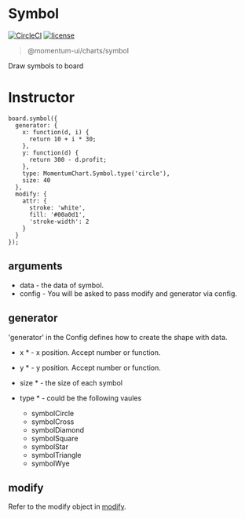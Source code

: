 # Symbol

[![CircleCI](https://img.shields.io/circleci/project/github/momentum-design/momentum-ui/main.svg)](https://circleci.com/gh/momentum-design/momentum-ui/)
[![license](https://img.shields.io/github/license/momentum-design/momentum-ui.svg?color=blueviolet)](https://github.com/momentum-design/momentum-ui/blob/main/charts/LICENSE)

> @momentum-ui/charts/symbol

Draw symbols to board

# Instructor

```
board.symbol({
  generator: {
    x: function(d, i) {
      return 10 + i * 30;
    },
    y: function(d) {
      return 300 - d.profit;
    },
    type: MomentumChart.Symbol.type('circle'),
    size: 40
  },
  modify: {
    attr: {
      stroke: 'white',
      fill: '#00a0d1',
      'stroke-width': 2
    }
  }
});
```

## arguments

+ data - the data of symbol.
+ config - You will be asked to pass modify and generator via config.

## generator

'generator' in the Config defines how to create the shape with data. 

+ x * - x position. Accept number or function.
+ y * - y position. Accept number or function.
+ size * - the size of each symbol
+ type * - could be the following vaules

	- symbolCircle
	- symbolCross
	- symbolDiamond
	- symbolSquare
	- symbolStar
	- symbolTriangle
	- symbolWye

## modify

Refer to the modify object in [modify](../fundamentals/modify.md).
